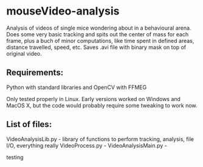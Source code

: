 mouseVideo-analysis
===================

Analysis of videos of single mice wondering about in a behavioural arena. Does some very basic tracking and spits out the center of mass for each frame, plus a buch of minor computations, like time spent in defined areas, distance travelled, speed, etc. Saves .avi file with binary mask on top of original video.

Requirements:
-------------
Python with standard libraries and OpenCV with FFMEG

Only tested properly in Linux. Early versions worked on Windows and MacOS X, but the code would probably require some tweaking to work now.


List of files:
--------------
VideoAnalysisLib.py - library of functions to perform tracking, analysis, file I/O, everything really
VideoProcess.py - 
VideoAnalysisMain.py - 


testing
